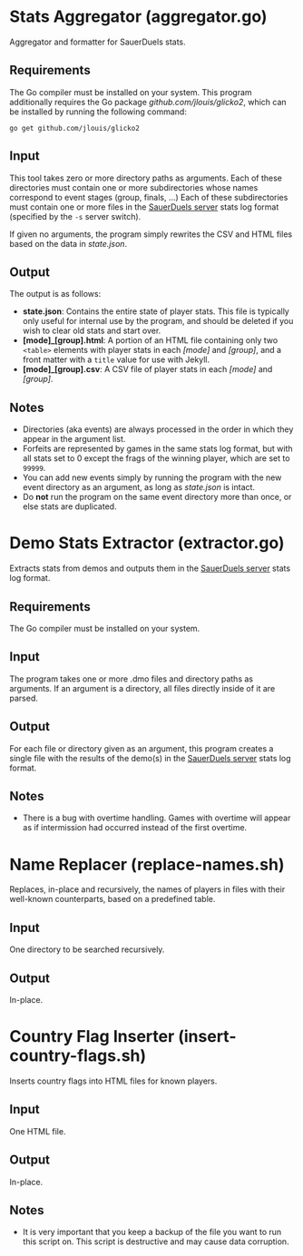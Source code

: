 # Stats Aggregator (aggregator.go)

Aggregator and formatter for SauerDuels stats.

## Requirements

The Go compiler must be installed on your system. This program additionally requires the Go package *github.com/jlouis/glicko2*, which can be installed by running the following command:

```
go get github.com/jlouis/glicko2
```

## Input

This tool takes zero or more directory paths as arguments. Each of these directories must contain one or more subdirectories whose names correspond to event stages (group, finals, ...) Each of these subdirectories must contain one or more files in the [SauerDuels server](https://github.com/sauerduels/server) stats log format (specified by the `-s` server switch).

If given no arguments, the program simply rewrites the CSV and HTML files based on the data in *state.json*.

## Output

The output is as follows:

- **state.json**: Contains the entire state of player stats. This file is typically only useful for internal use by the program, and should be deleted if you wish to clear old stats and start over.
- **[mode]_[group].html**: A portion of an HTML file containing only two `<table>` elements with player stats in each *[mode]* and *[group]*, and a front matter with a `title` value for use with Jekyll.
- **[mode]_[group].csv**: A CSV file of player stats in each *[mode]* and *[group]*.

## Notes

- Directories (aka events) are always processed in the order in which they appear in the argument list.
- Forfeits are represented by games in the same stats log format, but with all stats set to 0 except the frags of the winning player, which are set to `99999`.
- You can add new events simply by running the program with the new event directory as an argument, as long as *state.json* is intact.
- Do **not** run the program on the same event directory more than once, or else stats are duplicated.

# Demo Stats Extractor (extractor.go)

Extracts stats from demos and outputs them in the [SauerDuels server](https://github.com/sauerduels/server) stats log format.

## Requirements

The Go compiler must be installed on your system.

## Input

The program takes one or more .dmo files and directory paths as arguments. If an argument is a directory, all files directly inside of it are parsed.

## Output

For each file or directory given as an argument, this program creates a single file with the results of the demo(s) in the [SauerDuels server](https://github.com/sauerduels/server) stats log format.

## Notes

- There is a bug with overtime handling. Games with overtime will appear as if intermission had occurred instead of the first overtime.

# Name Replacer (replace-names.sh)

Replaces, in-place and recursively, the names of players in files with their well-known counterparts, based on a predefined table.

## Input

One directory to be searched recursively.

## Output

In-place.

# Country Flag Inserter (insert-country-flags.sh)

Inserts country flags into HTML files for known players.

## Input

One HTML file.

## Output

In-place.

## Notes

- It is very important that you keep a backup of the file you want to run this script on. This script is destructive and may cause data corruption.
